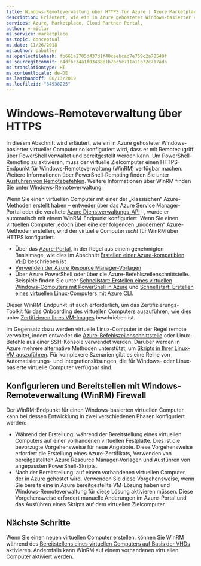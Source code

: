 ```yaml
---
title: Windows-Remoteverwaltung über HTTPS für Azure | Azure Marketplace
description: Erläutert, wie ein in Azure gehosteter Windows-basierter virtueller Computer so konfiguriert wird, dass er mit Remotezugriff über PowerShell verwaltet werden kann.
services: Azure, Marketplace, Cloud Partner Portal,
author: v-miclar
ms.service: marketplace
ms.topic: conceptual
ms.date: 11/26/2018
ms.author: pabutler
ms.openlocfilehash: fb661a2705d437d1f40ceebcad7e759c2a78540f
ms.sourcegitcommit: d4dfbc34a1f03488e1b7bc5e711a11b72c717ada
ms.translationtype: HT
ms.contentlocale: de-DE
ms.lasthandoff: 06/13/2019
ms.locfileid: "64938225"
---
```

# <a name="windows-remote-management-over-https"></a>Windows-Remoteverwaltung über HTTPS

In diesem Abschnitt wird erläutert, wie ein in Azure gehosteter Windows-basierter virtueller Computer so konfiguriert wird, dass er mit Remotezugriff über PowerShell verwaltet und bereitgestellt werden kann.  Um PowerShell-Remoting zu aktivieren, muss der virtuelle Zielcomputer einen HTTPS-Endpunkt für Windows-Remoteverwaltung (WinRM) verfügbar machen.  Weitere Informationen über PowerShell-Remoting finden Sie unter [Ausführen von Remotebefehlen](https://docs.microsoft.com/powershell/scripting/core-powershell/running-remote-commands?view=powershell-6).  Weitere Informationen über WinRM finden Sie unter [Windows-Remoteverwaltung](https://docs.microsoft.com/windows/desktop/WinRM/portal).

Wenn Sie einen virtuellen Computer mit einer der „klassischen“ Azure-Methoden erstellt haben – entweder über das Azure Service Manager-Portal oder die veraltete [Azure Dienstverwaltungs-API](https://docs.microsoft.com/previous-versions/azure/ee460799(v=azure.100)) –, wurde er automatisch mit einem WinRM-Endpunkt konfiguriert.  Wenn Sie einen virtuellen Computer jedoch über eine der folgenden „modernen“ Azure-Methoden erstellen, wird der virtuelle Computer *nicht* für WinRM über HTTPS konfiguriert.  

- Über das [Azure-Portal](https://portal.azure.com/), in der Regel aus einem genehmigten Basisimage, wie dies im Abschnitt [Erstellen einer Azure-kompatiblen VHD](https://docs.microsoft.com/azure/marketplace/cloud-partner-portal/virtual-machine/cpp-create-vhd) beschrieben ist
- [Verwenden der Azure Resource Manager-Vorlagen](https://docs.microsoft.com/azure/virtual-machines/windows/ps-template)
- Über Azure PowerShell oder über die Azure-Befehlszeilenschnittstelle.  Beispiele finden Sie unter [Schnellstart: Erstellen eines virtuellen Windows-Computers mit PowerShell in Azure](https://docs.microsoft.com/azure/virtual-machines/windows/quick-create-powershell) und [Schnellstart: Erstellen eines virtuellen Linux-Computers mit Azure CLI](https://docs.microsoft.com/azure/virtual-machines/linux/quick-create-cli).

Dieser WinRM-Endpunkt ist auch erforderlich, um das Zertifizierungs-Toolkit für das Onboarding des virtuellen Computers auszuführen, wie dies unter [Zertifizieren Ihres VM-Images](https://docs.microsoft.com/azure/marketplace/cloud-partner-portal/virtual-machine/cpp-certify-vm) beschrieben ist.

Im Gegensatz dazu werden virtuelle Linux-Computer in der Regel remote verwaltet, indem entweder die [Azure-Befehlszeilenschnittstelle](https://docs.microsoft.com/cli/azure) oder Linux-Befehle aus einer SSH-Konsole verwendet werden.  Darüber werden in Azure mehrere alternative Methoden unterstützt, um [Skripts in Ihrer Linux-VM auszuführen](https://docs.microsoft.com/azure/virtual-machines/linux/run-scripts-in-vm).  Für komplexere Szenarien gibt es eine Reihe von Automatisierungs- und Integrationslösungen, die für Windows- oder Linux-basierte virtuelle Computer verfügbar sind.


## <a name="configure-and-deploy-with-winrm"></a>Konfigurieren und Bereitstellen mit Windows-Remoteverwaltung (WinRM) Firewall

Der WinRM-Endpunkt für einen Windows-basierten virtuellen Computer kann bei dessen Entwicklung in zwei verschiedenen Phasen konfiguriert werden:

- Während der Erstellung: während der Bereitstellung eines virtuellen Computers auf einer vorhandenen virtuellen Festplatte.  Dies ist die bevorzugte Vorgehensweise für neue Angebote.  Diese Vorgehensweise erfordert die Erstellung eines Azure-Zertifikats, Verwenden von bereitgestellten Azure Resource Manager-Vorlagen und Ausführen von angepassten PowerShell-Skripts. 
- Nach der Bereitstellung: auf einem vorhandenen virtuellen Computer, der in Azure gehostet wird.  Verwenden Sie diese Vorgehensweise, wenn Sie bereits eine in Azure bereitgestellte VM-Lösung haben und Windows-Remoteverwaltung für diese Lösung aktivieren müssen.  Diese Vorgehensweise erfordert manuelle Änderungen im Azure-Portal und das Ausführen eines Skripts auf dem virtuellen Zielcomputer. 


## <a name="next-steps"></a>Nächste Schritte
Wenn Sie einen neuen virtuellen Computer erstellen, können Sie WinRM während des [Bereitstellens eines virtuellen Computers auf Basis der VHDs](./cpp-deploy-vm-vhd.md) aktivieren.  Andernfalls kann WinRM auf einem vorhandenen virtuellen Computer aktiviert werden.  
